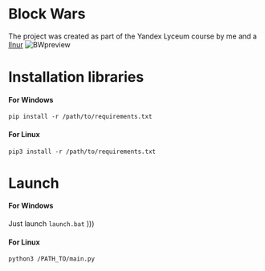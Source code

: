# Block Wars
The project was created as part of the Yandex Lyceum course by me and a [Ilnur](https://github.com/IlnurHA)
![BWpreview](https://user-images.githubusercontent.com/61661965/195699763-980c0edf-6fa3-4276-bed6-0d5e4a76302d.png)
# Installation libraries
#### For Windows
```
pip install -r /path/to/requirements.txt
```
#### For Linux
```
pip3 install -r /path/to/requirements.txt
```
# Launch
#### For Windows
Just launch `launch.bat` )))
#### For Linux
```
python3 /PATH_TO/main.py
```
